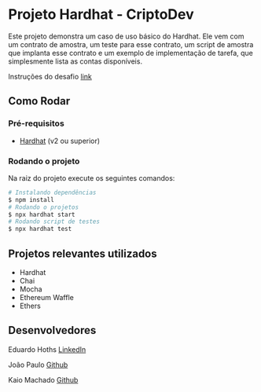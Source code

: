 # Projeto Hardhat - CriptoDev
Este projeto demonstra um caso de uso básico do Hardhat. Ele vem com um contrato de amostra, um teste para esse contrato, um script de amostra que implanta esse contrato e um exemplo de implementação de tarefa, que simplesmente lista as contas disponíveis.

Instruções do desafio [link](https://github.com/jcbombardelli/cryptodev-blockchain-05-2022/tree/main/dia-20)

## Como Rodar

### Pré-requisitos
- [Hardhat](https://hardhat.org/) (v2 ou superior)

### Rodando o projeto

Na raiz do projeto execute os seguintes comandos:

```bash
# Instalando dependências
$ npm install 
# Rodando o projetos
$ npx hardhat start
# Rodando script de testes
$ npx hardhat test
```

## Projetos relevantes utilizados

- Hardhat
- Chai
- Mocha
- Ethereum Waffle
- Ethers

## Desenvolvedores

Eduardo Hoths [LinkedIn](https://github.com/eduardohoths)

João Paulo [Github](https://github.com/jpaulopereiraaraujo)

Kaio Machado [Github](https://github.com/kaiobmachado)

